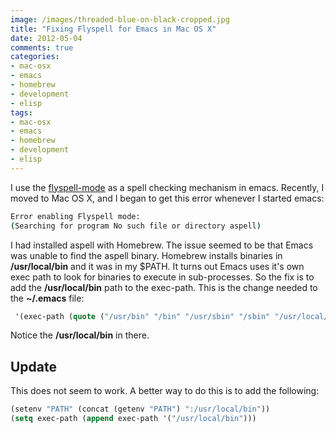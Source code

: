 ```yaml
---
image: /images/threaded-blue-on-black-cropped.jpg
title: "Fixing Flyspell for Emacs in Mac OS X"
date: 2012-05-04
comments: true
categories:
- mac-osx
- emacs
- homebrew
- development
- elisp
tags:
- mac-osx
- emacs
- homebrew
- development
- elisp
---
```

I use the <a href="http://www.emacswiki.org/emacs/FlySpell">flyspell-mode</a> as a spell checking mechanism in emacs. Recently, I moved to Mac OS X, and I began to get this error whenever I started emacs:

```bash
Error enabling Flyspell mode:
(Searching for program No such file or directory aspell)
```

I had installed aspell with Homebrew. The issue seemed to be that Emacs was unable to find the aspell binary. Homebrew installs binaries in **/usr/local/bin** and it was in my $PATH. It turns out Emacs uses it's own exec path to look for binaries to execute in sub-processes. So the fix is to add the **/usr/local/bin** path to the exec-path. This is the change needed to the **~/.emacs** file:

```lisp
 '(exec-path (quote ("/usr/bin" "/bin" "/usr/sbin" "/sbin" "/usr/local/bin"))))
```

Notice the **/usr/local/bin** in there.

## Update
This does not seem to work. A better way to do this is to add the
following:

```lisp
(setenv "PATH" (concat (getenv "PATH") ":/usr/local/bin"))
(setq exec-path (append exec-path '("/usr/local/bin")))
```
